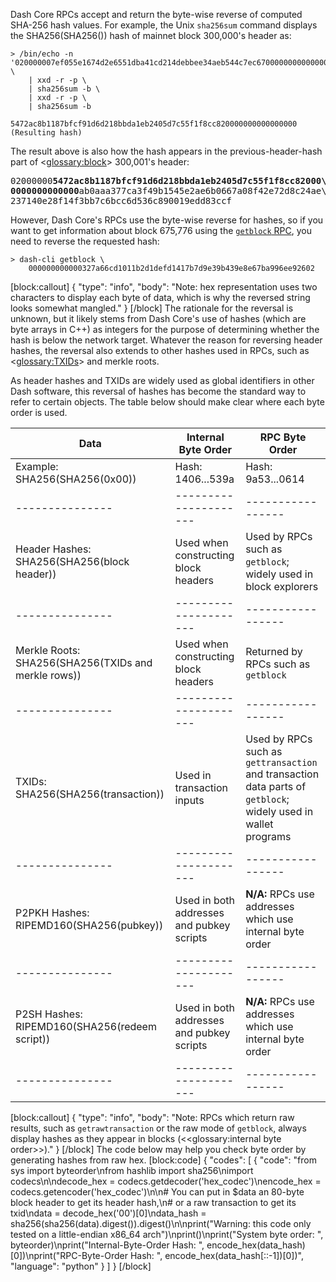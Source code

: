 Dash Core RPCs accept and return the byte-wise reverse of computed SHA-256 hash values. For example, the Unix `sha256sum` command displays the SHA256(SHA256()) hash of mainnet block 300,000's header as:

``` shell
> /bin/echo -n '020000007ef055e1674d2e6551dba41cd214debbee34aeb544c7ec670000000000000000d3998963f80c5bab43fe8c26228e98d030edf4dcbe48a666f5c39e2d7a885c9102c86d536c890019593a470d' \
    | xxd -r -p \
    | sha256sum -b \
    | xxd -r -p \
    | sha256sum -b

5472ac8b1187bfcf91d6d218bbda1eb2405d7c55f1f8cc820000000000000000 (Resulting hash)
```

The result above is also how the hash appears in the previous-header-hash part of <<glossary:block>> 300,001's header:

<pre>02000000<b>5472ac8b1187bfcf91d6d218bbda1eb2405d7c55f1f8cc82000\
0000000000000</b>ab0aaa377ca3f49b1545e2ae6b0667a08f42e72d8c24ae\
237140e28f14f3bb7c6bcc6d536c890019edd83ccf</pre>

However, Dash Core's RPCs use the byte-wise reverse for hashes, so if you want to get information about block 675,776 using the [`getblock` RPC](core-api-ref-remote-procedure-calls-blockchain#getblock), you need to reverse the requested hash:

``` shell
> dash-cli getblock \
    000000000000327a66cd1011b2d1defd1417b7d9e39b439e8e67ba996ee92602
```
[block:callout]
{
  "type": "info",
  "body": "Note: hex representation uses two characters to display each byte of data, which is why the reversed string looks somewhat mangled."
}
[/block]
The rationale for the reversal is unknown, but it likely stems from Dash Core's use of hashes (which are byte arrays in C++) as integers for the purpose of determining whether the hash is below the network target. Whatever the reason for reversing header hashes, the reversal also extends to other hashes used in RPCs, such as <<glossary:TXIDs>> and merkle roots.

As header hashes and TXIDs are widely used as global identifiers in other Dash software, this reversal of hashes has become the standard way to refer to certain objects. The table below should make clear where each byte order is used.

| Data | Internal Byte Order | RPC Byte Order |
|---------------|---------------------|-----------------|
| Example: SHA256(SHA256(0x00))  | Hash: 1406...539a         | Hash: 9a53...0614     |
|---------------|---------------------|-----------------|
| Header Hashes: SHA256(SHA256(block header))  | Used when constructing block headers  | Used by RPCs such as `getblock`; widely used in block explorers |
|---------------|---------------------|-----------------|
| Merkle Roots: SHA256(SHA256(TXIDs and merkle rows))  | Used when constructing block headers  | Returned by RPCs such as `getblock` |
|---------------|---------------------|-----------------|
| TXIDs: SHA256(SHA256(transaction))  | Used in transaction inputs | Used by RPCs such as `gettransaction` and transaction data parts of `getblock`; widely used in wallet programs |
|---------------|---------------------|-----------------|
| P2PKH Hashes: RIPEMD160(SHA256(pubkey))  | Used in both addresses and pubkey scripts  | **N/A:** RPCs use addresses which use internal byte order |
|---------------|---------------------|-----------------|
| P2SH Hashes: RIPEMD160(SHA256(redeem script))  | Used in both addresses and pubkey scripts | **N/A:** RPCs use addresses which use internal byte order |
|---------------|---------------------|-----------------|
[block:callout]
{
  "type": "info",
  "body": "Note: RPCs which return raw results, such as `getrawtransaction` or the raw mode of `getblock`, always display hashes as they appear in blocks (<<glossary:internal byte order>>)."
}
[/block]
The code below may help you check byte order by generating hashes from raw hex.
[block:code]
{
  "codes": [
    {
      "code": "from sys import byteorder\nfrom hashlib import sha256\nimport codecs\n\ndecode_hex = codecs.getdecoder('hex_codec')\nencode_hex = codecs.getencoder('hex_codec')\n\n# You can put in $data an 80-byte block header to get its header hash,\n# or a raw transaction to get its txid\ndata = decode_hex('00')[0]\ndata_hash = sha256(sha256(data).digest()).digest()\n\nprint(\"Warning: this code only tested on a little-endian x86_64 arch\")\nprint()\nprint(\"System byte order:        \", byteorder)\nprint(\"Internal-Byte-Order Hash: \", encode_hex(data_hash)[0])\nprint(\"RPC-Byte-Order Hash:      \", encode_hex(data_hash[::-1])[0])",
      "language": "python"
    }
  ]
}
[/block]
